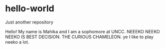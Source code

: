 # hello-world
Just another repository

Hello!
My name is Mahika and I am a sophomore at UNCC. NEEEKO NEEKO NEEKO IS BEST DECISION. THE CURIOUS CHAMELEON. ye I like to play neeko a lot.
